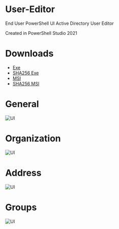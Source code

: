 # User-Editor
End User PowerShell UI Active Directory User Editor

Created in PowerShell Studio 2021

# Downloads
- [Exe](https://github.com/bwya77/User-Editor/blob/main/bin/x64/User%20Editor.exe)
- [SHA256 Exe](https://github.com/bwya77/User-Editor/blob/main/bin/x64/User%20Editor.exe.sha256)
- [MSI](https://github.com/bwya77/User-Editor/blob/main/bin/x64/msi/User%20Editor.msi)
- [SHA256 MSI](https://github.com/bwya77/User-Editor/blob/main/bin/x64/msi/User%20Editor.msi.sha256)


# General
![UI](https://github.com/bwya77/User-Editor/blob/main/imgs/general.png)

# Organization
![UI](https://github.com/bwya77/User-Editor/blob/main/imgs/org.png)

# Address
![UI](https://github.com/bwya77/User-Editor/blob/main/imgs/address.png)

# Groups
![UI](https://github.com/bwya77/User-Editor/blob/main/imgs/groups.png)

